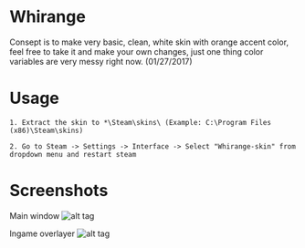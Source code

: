 # Whirange
Consept is to make very basic, clean, white skin with orange accent color, feel free to take it and make your own changes, just one thing color variables are very messy right now. (01/27/2017) 

# Usage

    1. Extract the skin to *\Steam\skins\ (Example: C:\Program Files (x86)\Steam\skins)

    2. Go to Steam -> Settings -> Interface -> Select "Whirange-skin" from dropdown menu and restart steam


# Screenshots

Main window
![alt tag](https://raw.githubusercontent.com/Mindii/Whirange/master/Img/Whirange_1.png)

Ingame overlayer
![alt tag](https://raw.githubusercontent.com/Mindii/Whirange/master/Img/overlay.png)

